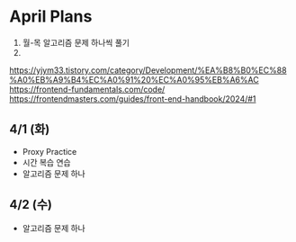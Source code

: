 # April Plans

1. 월-목 알고리즘 문제 하나씩 풀기
2. 


https://yjym33.tistory.com/category/Development/%EA%B8%B0%EC%88%A0%EB%A9%B4%EC%A0%91%20%EC%A0%95%EB%A6%AC
https://frontend-fundamentals.com/code/
https://frontendmasters.com/guides/front-end-handbook/2024/#1


## 4/1 (화)
- Proxy Practice
- 시간 복습 연습
- 알고리즘 문제 하나 

## 4/2 (수)
- 알고리즘 문제 하나 
